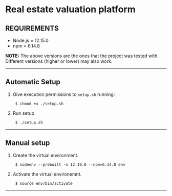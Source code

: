 # Real estate valuation platform

## REQUIREMENTS

* Node.js = 12.15.0
* npm = 6.14.8

**NOTE:** The above versions are the ones that the project was tested with. Different versions (higher or lower) may also work.

---

## Automatic Setup

1. Give execution permissions to `setup.sh` running:

        $ chmod +x ./setup.sh

2. Run setup

        $ ./setup.sh


---

## Manual setup

1. Create the virtual environment.

        $ nodeenv --prebuilt -n 12.19.0 --npm=6.14.8 env

2. Activate the virtual environemnt.

        $ source env/bin/activate

---
